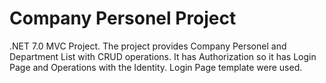 # Company Personel Project
.NET 7.0 MVC Project. The project provides Company Personel and Department List with CRUD operations. 
It has Authorization so it has Login Page and Operations with the Identity.
Login Page template were used.  


